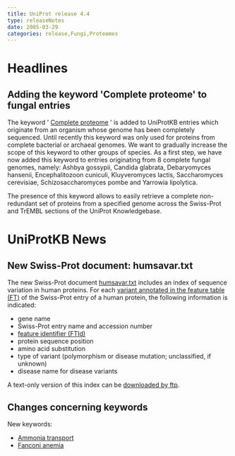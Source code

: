 ```yaml
---
title: UniProt release 4.4
type: releaseNotes
date: 2005-03-29
categories: release,Fungi,Proteomes
---
```


# Headlines

## Adding the keyword 'Complete proteome' to fungal entries

The keyword ' [Complete proteome](https://www.uniprot.org/keywords/KW-0181) ' is added to UniProtKB entries which originate from an organism whose genome has been completely sequenced. Until recently this keyword was only used for proteins from complete bacterial or archaeal genomes. We want to gradually increase the scope of this keyword to other groups of species. As a first step, we have now added this keyword to entries originating from 8 complete fungal genomes, namely: Ashbya gossypii, Candida glabrata, Debaryomyces hansenii, Encephalitozoon cuniculi, Kluyveromyces lactis, Saccharomyces cerevisiae, Schizosaccharomyces pombe and Yarrowia lipolytica.

The presence of this keyword allows to easily retrieve a complete non- redundant set of proteins from a specified genome across the Swiss-Prot and TrEMBL sections of the UniProt Knowledgebase.

# UniProtKB News

## New Swiss-Prot document: humsavar.txt

The new Swiss-Prot document [humsavar.txt](https://ftp.uniprot.org/pub/databases/uniprot/current_release/knowledgebase/complete/docs/humsavar) includes an index of sequence variation in human proteins. For each [variant annotated in the feature table (FT)](https://www.uniprot.org/manual/variant) of the Swiss-Prot entry of a human protein, the following information is indicated:

- gene name
- Swiss-Prot entry name and accession number
- [feature identifier (FTId)](https://ftp.uniprot.org/pub/databases/uniprot/current_release/knowledgebase/complete/docs/userman.htm#FTID)
- protein sequence position
- amino acid substitution
- type of variant (polymorphism or disease mutation; unclassified, if unknown)
- disease name for disease variants

A text-only version of this index can be [downloaded by ftp](ftp://ftp.uniprot.org/pub/databases/uniprot/knowledgebase/docs/humsavar.txt).

## Changes concerning keywords

New keywords:

- [Ammonia transport](https://www.uniprot.org/keywords/KW-0924)
- [Fanconi anemia](https://www.uniprot.org/keywords/KW-0923)
